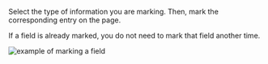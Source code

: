 Select the type of information you are marking. Then, mark the corresponding entry on the page.

If a field is already marked, you do not need to mark that field another time.

![example of marking a field](assets/anzac/hs_mark_help.gif)